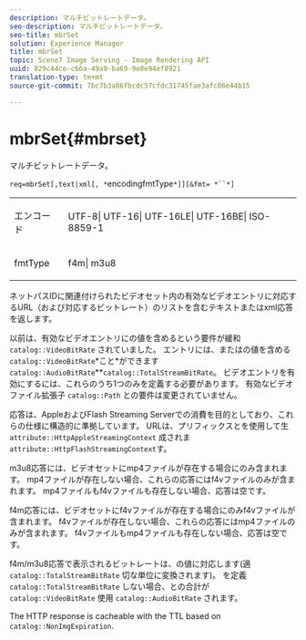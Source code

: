 ```yaml
---
description: マルチビットレートデータ。
seo-description: マルチビットレートデータ。
seo-title: mbrSet
solution: Experience Manager
title: mbrSet
topic: Scene7 Image Serving - Image Rendering API
uuid: 829c44ce-c66a-49a9-ba69-9e8e94ef8921
translation-type: tm+mt
source-git-commit: 7bc7b3a86fbcdc57cfdc31745fae3afc06e44b15

---
```



# mbrSet{#mbrset}

マルチビットレートデータ。

`req=mbrSet[,text|xml[, *`encodingfmtType`*]][&fmt= *``*]`

<table id="simpletable_D2B8704E09B34337870A257CD7CB5C56"> 
 <tr class="strow"> 
  <td class="stentry"> <p><span class="codeph"><span class="varname"> エンコード</span></span> </p> </td> 
  <td class="stentry"> <p><span class="codeph"> UTF-8| UTF-16| UTF-16LE| UTF-16BE| ISO-8859-1</span> </p></td> 
 </tr> 
 <tr class="strow"> 
  <td class="stentry"> <p><span class="codeph"><span class="varname"> fmtType</span></span> </p></td> 
  <td class="stentry"> <p><span class="codeph"> f4m| m3u8</span> </p></td> 
 </tr> 
</table>

ネットパスIDに関連付けられたビデオセット内の有効なビデオエントリに対応するURL（および対応するビットレート）のリストを含むテキストまたはxml応答を返します。

以前は、有効なビデオエントリにの値を含めるという要件が緩和 `catalog::VideoBitRate` されていました。 エントリには、またはの値を含める `catalog::VideoBitRate`*こと&#x200B;*ができます`catalog::AudioBitRate`**`catalog::TotalStreamBitRate`。 ビデオエントリを有効にするには、これらのうち1つのみを定義する必要があります。 有効なビデオファイル拡張子 `catalog::Path` との要件は変更されていません。

応答は、AppleおよびFlash Streaming Serverでの消費を目的としており、これらの仕様に構造的に準拠しています。 URLは、プリフィックスとを使用して生 `attribute::HttpAppleStreamingContext` 成されま `attribute::HttpFlashStreamingContext`す。

m3u8応答には、ビデオセットにmp4ファイルが存在する場合にのみ含まれます。 mp4ファイルが存在しない場合、これらの応答にはf4vファイルのみが含まれます。 mp4ファイルもf4vファイルも存在しない場合、応答は空です。

f4m応答には、ビデオセットにf4vファイルが存在する場合にのみf4vファイルが含まれます。 f4vファイルが存在しない場合、これらの応答にはmp4ファイルのみが含まれます。 f4vファイルもmp4ファイルも存在しない場合、応答は空です。

f4m/m3u8応答で表示されるビットレートは、の値に対応します(適 `catalog::TotalStreamBitRate` 切な単位に変換されます)。 を定義 `catalog::TotalStreamBitRate` しない場合、との合計が `catalog::VideoBitRate` 使用 `catalog::AudioBitRate` されます。

The HTTP response is cacheable with the TTL based on `catalog::NonImgExpiration`.
